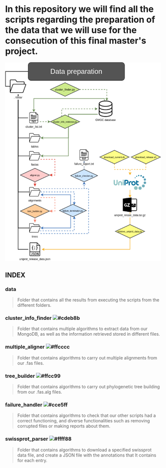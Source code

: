 # In this repository we will find all the scripts regarding the preparation of the data that we will use for the consecution of this final master's project.

![Data preparation flowchart](data_preparation_flowchart.png)

## INDEX

### data
> Folder that contains all the results from executing the scripts from the different folders.

### cluster_info_finder  ![#cdeb8b](https://placehold.it/15/cdeb8b/000000?text=+)
> Folder that contains multiple algorithms to extract data from our MongoDB, as well as the information retrieved stored in different files.

### multiple_aligner ![#ffcccc](https://placehold.it/15/ffcccc/000000?text=+) 
> Folder that contains algorithms to carry out multiple alignments from our <fasta>.fas files.
  
### tree_builder ![#ffcc99](https://placehold.it/15/ffcc99/000000?text=+)
> Folder that contains algorithms to carry out phylogenetic tree building from our <alignment>.fas.alg files.
  
### failure_handler ![#cce5ff](https://placehold.it/15/cce5ff/000000?text=+)
> Folder that contains algorithms to check that our other scripts had a correct functioning, and diverse functionalities such as removing corrupted files or making reports about them.

### swissprot_parser ![#ffff88](https://placehold.it/15/ffff88/000000?text=+) 
> Folder that contains algorithms to download a specified swissprot data file, and create a JSON file with the annotations that It contains for each entry.

